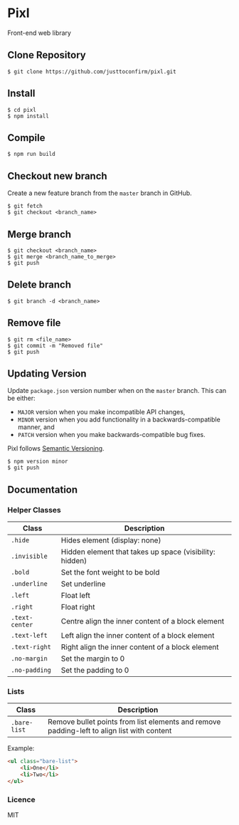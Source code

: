 # Pixl

Front-end web library

## Clone Repository

```
$ git clone https://github.com/justtoconfirm/pixl.git
```
## Install

```
$ cd pixl
$ npm install
```

## Compile

```
$ npm run build
```

## Checkout new branch

Create a new feature branch from the `master` branch in GitHub.

```
$ git fetch
$ git checkout <branch_name>
```

## Merge branch

```
$ git checkout <branch_name>
$ git merge <branch_name_to_merge>
$ git push
```

## Delete branch

```
$ git branch -d <branch_name>
```

## Remove file

```
$ git rm <file_name>
$ git commit -m "Removed file"
$ git push
```

## Updating Version

Update `package.json` version number when on the `master` branch. This can be either: 

- `MAJOR` version when you make incompatible API changes,
- `MINOR` version when you add functionality in a backwards-compatible manner, and
- `PATCH` version when you make backwards-compatible bug fixes.

Pixl follows [Semantic Versioning](https://semver.org/).

```
$ npm version minor
$ git push
```

## Documentation

### Helper Classes

| Class              | Description                                                            |
| ------------------ | ---------------------------------------------------------------------- | 
| `.hide`            | Hides element (display: none)                                          |
| `.invisible`       | Hidden element that takes up space (visibility: hidden)                |
| `.bold`            | Set the font weight to be bold                                         |
| `.underline`       | Set underline                                                          |
| `.left`            | Float left                                                             |
| `.right`           | Float right                                                            |
| `.text-center`     | Centre align the inner content of a block element                      |
| `.text-left`       | Left align the inner content of a block element                        |
| `.text-right`      | Right align the inner content of a block element                       |
| `.no-margin`       | Set the margin to 0                                                    |
| `.no-padding`      | Set the padding to 0                                                   | 

### Lists

| Class              | Description                                                                                 |
| ------------------ | ------------------------------------------------------------------------------------------- | 
| `.bare-list`       | Remove bullet points from list elements and remove padding-left to align list with content  |

Example:

```html
<ul class="bare-list">
	<li>One</li>
	<li>Two</li>
</ul>
```

### Licence

MIT
